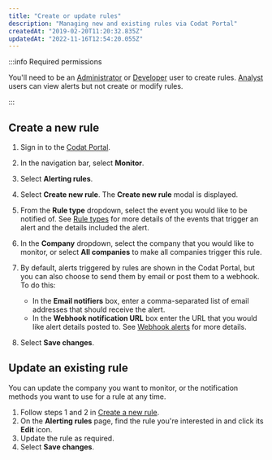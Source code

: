 ```yaml
---
title: "Create or update rules"
description: "Managing new and existing rules via Codat Portal"
createdAt: "2019-02-20T11:20:32.835Z"
updatedAt: "2022-11-16T12:54:20.055Z"
---
```


:::info Required permissions

You'll need to be an [Administrator](/other/user-management/user-roles#administrator) or [Developer](/other/user-management/user-roles#developer) user to create rules. [Analyst](/other/user-management/user-roles#analyst) users can view alerts but not create or modify rules.

:::

## Create a new rule

1. Sign in to the [Codat Portal](https://app.codat.io).
2. In the navigation bar, select **Monitor**.
3. Select **Alerting rules**.
4. Select **Create new rule**.
   The **Create new rule** modal is displayed.
5. From the **Rule type** dropdown, select the event you would like to be notified of. See [Rule types](/introduction/webhooks/core-rules-types) for more details of the events that trigger an alert and the details included the alert.
6. In the **Company** dropdown, select the company that you would like to monitor, or select **All companies** to make all companies trigger this rule.
7. By default, alerts triggered by rules are shown in the Codat Portal, but you can also choose to send them by email or post them to a webhook. To do this:
    - In the **Email notifiers** box, enter a comma-separated list of email addresses that should receive the alert.
    - In the **Webhook notification URL** box enter the URL that you would like alert details posted to. See [Webhook alerts](/introduction/webhooks/core-rules-webhooks) for more details.

7. Select **Save changes**.

## Update an existing rule

You can update the company you want to monitor, or the notification methods you want to use for a rule at any time.

1. Follow steps 1 and 2 in [Create a new rule](/introduction/webhooks/core-rules-create#create-a-new-rule).
2. On the **Alerting rules** page, find the rule you're interested in and click its **Edit** icon.
3. Update the rule as required.
4. Select **Save changes**.